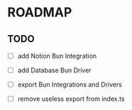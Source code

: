 # ROADMAP

## TODO

- [ ] add Notion Bun Integration
- [ ] add Database Bun Driver
- [ ] export Bun Integrations and Drivers
- [ ] remove useless export from index.ts

